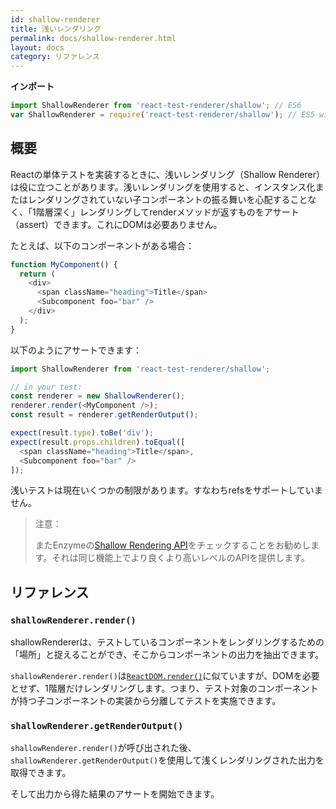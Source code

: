 ```yaml
---
id: shallow-renderer
title: 浅いレンダリング
permalink: docs/shallow-renderer.html
layout: docs
category: リファレンス
---
```


**インポート**

```javascript
import ShallowRenderer from 'react-test-renderer/shallow'; // ES6
var ShallowRenderer = require('react-test-renderer/shallow'); // ES5 with npm
```

## 概要

Reactの単体テストを実装するときに、浅いレンダリング（Shallow Renderer）は役に立つことがあります。浅いレンダリングを使用すると、インスタンス化またはレンダリングされていない子コンポーネントの振る舞いを心配することなく、「1階層深く」レンダリングしてrenderメソッドが返すものをアサート（assert）できます。これにDOMは必要ありません。

たとえば、以下のコンポーネントがある場合：

```javascript
function MyComponent() {
  return (
    <div>
      <span className="heading">Title</span>
      <Subcomponent foo="bar" />
    </div>
  );
}
```

以下のようにアサートできます：

```javascript
import ShallowRenderer from 'react-test-renderer/shallow';

// in your test:
const renderer = new ShallowRenderer();
renderer.render(<MyComponent />);
const result = renderer.getRenderOutput();

expect(result.type).toBe('div');
expect(result.props.children).toEqual([
  <span className="heading">Title</span>,
  <Subcomponent foo="bar" />
]);
```

浅いテストは現在いくつかの制限があります。すなわちrefsをサポートしていません。

> 注意：
>
> またEnzymeの[Shallow Rendering API](http://airbnb.io/enzyme/docs/api/shallow.html)をチェックすることをお勧めします。それは同じ機能上でより良くより高いレベルのAPIを提供します。

## リファレンス

### `shallowRenderer.render()`

shallowRendererは、テストしているコンポーネントをレンダリングするための「場所」と捉えることができ、そこからコンポーネントの出力を抽出できます。

`shallowRenderer.render()`は[`ReactDOM.render()`](/docs/react-dom.html#render)に似ていますが、DOMを必要とせず、1階層だけレンダリングします。つまり、テスト対象のコンポーネントが持つ子コンポーネントの実装から分離してテストを実施できます。

### `shallowRenderer.getRenderOutput()`

`shallowRenderer.render()`が呼び出された後、`shallowRenderer.getRenderOutput()`を使用して浅くレンダリングされた出力を取得できます。

そして出力から得た結果のアサートを開始できます。
